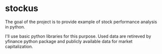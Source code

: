 # stockus
The goal of the project is to provide example of stock performance analysis in python.

I'll use basic python libraries for this purpose. Used data are retireved by yfinance python package and publicly available data for market capitalization.

